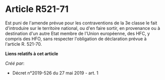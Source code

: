 # Article R521-71

Est puni de l'amende prévue pour les contraventions de la 3e classe le fait d'introduire sur le territoire national, ou d'en
faire sortir, en provenance ou à destination d'un autre Etat membre de l'Union européenne, des HFC, y compris des HFO, sans
respecter l'obligation de déclaration prévue à l'article R. 521-70.

**Liens relatifs à cet article**

_Créé par_:

  - Décret n°2019-526 du 27 mai 2019 - art. 1
